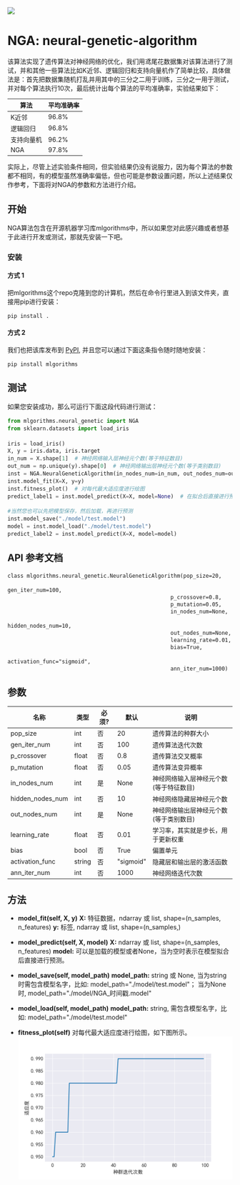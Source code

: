 ![](https://miro.medium.com/max/1800/1*36MELEhgZsPFuzlZvObnxA.gif)

# NGA: neural-genetic-algorithm
该算法实现了遗传算法对神经网络的优化，我们用鸢尾花数据集对该算法进行了测试，并和其他一些算法比如K近邻、逻辑回归和支持向量机作了简单比较，具体做法是：首先把数据集随机打乱并用其中的三分之二用于训练，三分之一用于测试，并对每个算法执行10次，最后统计出每个算法的平均准确率，实验结果如下：

| 算法  | 平均准确率 |
| --- | --- |
| K近邻| 96.8%|
| 逻辑回归|  96.8%|
| 支持向量机| 96.2%|
| NGA|  97.8%|

实际上，尽管上述实验条件相同，但实验结果仍没有说服力，因为每个算法的参数都不相同，有的模型虽然准确率偏低，但也可能是参数设置问题，所以上述结果仅作参考，下面将对NGA的参数和方法进行介绍。

## 开始

NGA算法包含在开源机器学习库mlgorithms中，所以如果您对此感兴趣或者想基于此进行开发或测试，那就先安装一下吧。 

### 安装

#### 方式 1
把mlgorithms这个repo克隆到您的计算机，然后在命令行里进入到该文件夹，直接用pip进行安装：

```
pip install .
```

#### 方式 2

我们也把该库发布到 [PyPI](https://pypi.org/project/mlgorithms/), 并且您可以通过下面这条指令随时随地安装：

```
pip install mlgorithms
```


## 测试

如果您安装成功，那么可运行下面这段代码进行测试：

```python
from mlgorithms.neural_genetic import NGA
from sklearn.datasets import load_iris

iris = load_iris()
X, y = iris.data, iris.target
in_num = X.shape[1]  # 神经网络输入层神经元个数(等于特征数目)
out_num = np.unique(y).shape[0]  # 神经网络输出层神经元个数(等于类别数目)
inst = NGA.NeuralGeneticAlgorithm(in_nodes_num=in_num, out_nodes_num=out_num)  # 这两个为必须参数
inst.model_fit(X=X, y=y)
inst.fitness_plot()  # 对每代最大适应度进行绘图
predict_label1 = inst.model_predict(X=X, model=None)  # 在拟合后直接进行预测

#当然您也可以先把模型保存，然后加载，再进行预测
inst.model_save("./model/test.model")
model = inst.model_load("./model/test.model")
predict_label2 = inst.model_predict(X=X, model=model)
```



## API 参考文档

```
class mlgorithms.neural_genetic.NeuralGeneticAlgorithm(pop_size=20, 
                                                       gen_iter_num=100, 
											       p_crossover=0.8, 
											       p_mutation=0.05,
												   in_nodes_num=None,
												   hidden_nodes_num=10,
												   out_nodes_num=None,
												   learning_rate=0.01,
												   bias=True,
												   activation_func="sigmoid",
												   ann_iter_num=1000)
```

## 参数

| 名称  | 类型 |必须?| 默认 | 说明 |
| --- | --- | --- |---- | --- |
| pop_size| int| 否|20|遗传算法的种群大小 |
| gen_iter_num|  int| 否| 100|遗传算法迭代次数|
| p_crossover|  float| 否| 0.8|遗传算法交叉概率|
| p_mutation|  float| 否| 0.05|遗传算法变异概率|
| in_nodes_num|  int| 是| None|神经网络输入层神经元个数(等于特征数目)|
| hidden_nodes_num|  int| 否| 10|神经网络隐藏层神经元个数|
| out_nodes_num|  int| 是| None|神经网络输出层神经元个数(等于类别数目)|
| learning_rate|  float| 否| 0.01|学习率，其实就是步长，用于更新权重|
| bias|  bool| 否| True|偏置单元|
| activation_func|  string| 否| "sigmoid"|隐藏层和输出层的激活函数|
| ann_iter_num|  int| 否| 1000|神经网络迭代次数|



## 方法

* **model_fit(self, X, y)**
        **X:** 特征数据，ndarray 或 list, shape=(n_samples, n_features)
	    **y:** 标签, ndarray 或 list, shape=(n_samples,)
	
* **model_predict(self, X, model)**
        **X:** ndarray 或 list, shape=(n_samples, n_features)
	    **model:** 可以是加载的模型或者None，当为空时表示在模型拟合后直接进行预测。
	
* **model_save(self, model_path)**
        **model_path:** string 或 None, 当为string时需包含模型名字，比如: model_path="./model/test.model"； 当为None时, model_path="./model/NGA_时间戳.model"

* **model_load(self, model_path)**
        **model_path:** string, 需包含模型名字，比如: model_path="./model/test.model"
	
* **fitness_plot(self)**
        对每代最大适应度进行绘图，如下图所示。
		![适应度](./images/Fitness_20200119182305.png)